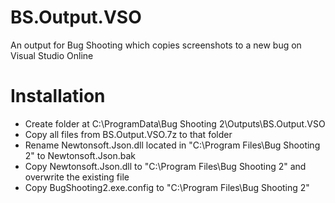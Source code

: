 # BS.Output.VSO
An output for Bug Shooting which copies screenshots to a new bug on Visual Studio Online

# Installation

* Create folder at C:\ProgramData\Bug Shooting 2\Outputs\BS.Output.VSO
* Copy all files from BS.Output.VSO.7z to that folder
* Rename Newtonsoft.Json.dll located in "C:\Program Files\Bug Shooting 2" to Newtonsoft.Json.bak
* Copy Newtonsoft.Json.dll to "C:\Program Files\Bug Shooting 2" and overwrite the existing file
* Copy BugShooting2.exe.config to "C:\Program Files\Bug Shooting 2"